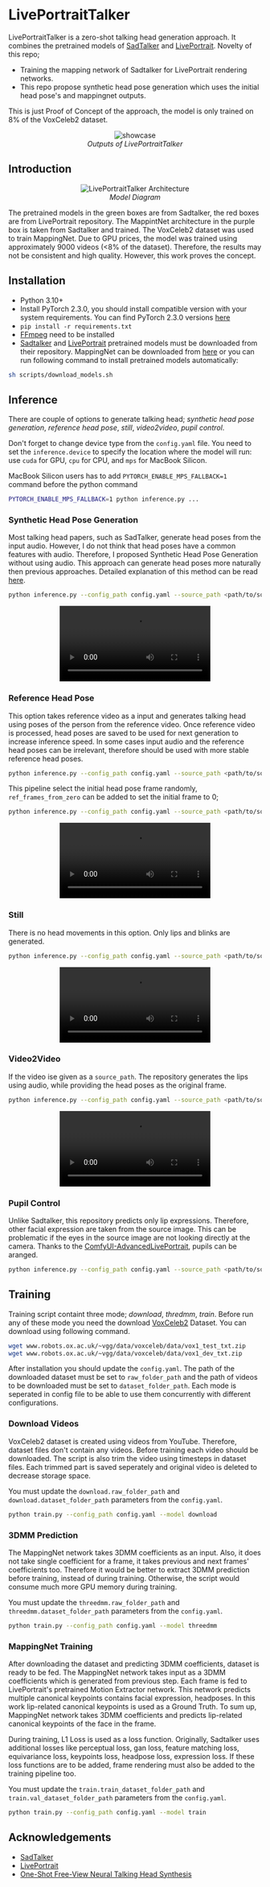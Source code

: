 # LivePortraitTalker
LivePortraitTalker is a zero-shot talking head generation approach. It combines the pretrained models of [SadTalker](https://arxiv.org/abs/2211.12194) and [LivePortrait](https://arxiv.org/abs/2407.03168). Novelty of this repo;
- Training the mapping network of Sadtalker for LivePortrait rendering networks.
- This repo propose synthetic head pose generation which uses the initial head pose's and mappingnet outputs. 

This is just Proof of Concept of the approach, the model is only trained on 8% of the VoxCeleb2 dataset.

<p align="center">
  <img src="./assets/merged.gif" alt="showcase">
  <br /><i>Outputs of LivePortraitTalker</i>
</p>

## Introduction

<p align="center">
  <img src="./assets/arch.png" alt="LivePortraitTalker Architecture">
    <br /><i>Model Diagram</i>
</p>

The pretrained models in the green boxes are from Sadtalker, the red boxes are from LivePortrait repository. The MappintNet architecture in the purple box is taken from Sadtalker and trained. The VoxCeleb2 dataset was used to train MappingNet. Due to GPU prices, the model was trained using approximately 9000 videos (<8% of the dataset). Therefore, the results may not be consistent and high quality. However, this work proves the concept. 

## Installation
- Python 3.10+
- Install PyTorch 2.3.0, you should install compatible version with your system requirements. You can find PyTorch 2.3.0 versions [here](https://pytorch.org/get-started/previous-versions/#v230)
- `pip install -r requirements.txt`
- [FFmpeg](https://www.ffmpeg.org/) need to be installed
- [Sadtalker](https://github.com/OpenTalker/SadTalker/tree/main) and [LivePortrait](https://github.com/KwaiVGI/LivePortrait/tree/main) pretrained models must be downloaded from their repository. MappingNet can be downloaded from [here](https://huggingface.co/mustafakara/liveportrait_talker/tree/main/pretrained_models) or you can run following command to install pretrained models automatically:

```bash
sh scripts/download_models.sh
```

## Inference
There are couple of options to generate talking head; _synthetic head pose generation_, _reference head pose_, _still_, _video2video_, _pupil control_.

Don't forget to change device type from the `config.yaml` file. You need to set the `inference.device` to specify the location where the model will run: use `cuda` for GPU, `cpu` for CPU, and `mps` for MacBook Silicon.

MacBook Silicon users has to add `PYTORCH_ENABLE_MPS_FALLBACK=1` command before the python command
```bash 
PYTORCH_ENABLE_MPS_FALLBACK=1 python inference.py ...
```

### Synthetic Head Pose Generation

Most talking head papers, such as SadTalker, generate head poses from the input audio. However, I do not think that head poses have a common features with audio. Therefore, I proposed Synthetic Head Pose Generation without using audio. This approach can generate head poses more naturally then previous approaches. Detailed explanation of this method can be read [here](./synthetic_headpose_generation.md).

```bash 
python inference.py --config_path config.yaml --source_path <path/to/source/image> --audio_path <path/to/audio> --save_path <path/to/save/folder>
```

<div align="center">
  <video src="https://github.com/user-attachments/assets/63496204-3d2c-47d1-aec5-f6b2425b602f" type="video/mp4"> </video> 
</div>

### Reference Head Pose

This option takes reference video as a input and generates talking head using poses of the person from the reference video. Once reference video is processed, head poses are saved to be used for next generation to increase inference speed. In some cases input audio and the reference head poses can be irrelevant, therefore should be used with more stable reference head poses.

```bash
python inference.py --config_path config.yaml --source_path <path/to/source/image> --audio_path <path/to/audio> --save_path <path/to/save/folder> --ref_head_pose_path <path/to/reference/video>
```

This pipeline select the initial head pose frame randomly, `ref_frames_from_zero` can be added to set the initial frame to 0;

```bash 
python inference.py --config_path config.yaml --source_path <path/to/source/image> --audio_path <path/to/audio> --save_path <path/to/save/folder> --ref_head_pose_path <path/to/reference/video> --ref_frames_from_zero
```

<div align="center">
  <video src="https://github.com/user-attachments/assets/b771aee7-96f7-4e93-ae30-114e872d0519" type="video/mp4"> </video> 
</div>

### Still

There is no head movements in this option. Only lips and blinks are generated.

```bash
python inference.py --config_path config.yaml --source_path <path/to/source/image> --audio_path <path/to/audio> --save_path <path/to/save/folder> --still
```

<div align="center">
  <video src="https://github.com/user-attachments/assets/1e0a743c-c608-4217-94c4-6736badee171" type="video/mp4"> </video> 
</div>

### Video2Video

If the video ise given as a `source_path`. The repository generates the lips using audio, while providing the head poses as the original frame.

```bash
python inference.py --config_path config.yaml --source_path <path/to/source/video> --audio_path <path/to/audio> --save_path <path/to/save/folder>
```

<div align="center">
  <video src="https://github.com/user-attachments/assets/11ec02ed-cee0-4e83-bd4f-8356cdd37035" type="video/mp4"> </video> 
</div>

### Pupil Control

Unlike Sadtalker, this repository predicts only lip expressions. Therefore, other facial expression are taken from the source image. This can be problematic if the eyes in the source image are not looking directly at the camera. Thanks to the [ComfyUI-AdvancedLivePortrait](https://github.com/PowerHouseMan/ComfyUI-AdvancedLivePortrait), pupils can be aranged. 

```bash
python inference.py --config_path config.yaml --source_path <path/to/source/image> --audio_path <path/to/audio> --save_path <path/to/save/folder> --pupil_x <pupil/x/number> --pupil_y <pupil/y/number>
```

## Training
Training script containt three mode; _download_, _thredmm_, _train_. Before run any of these mode you need the download [VoxCeleb2](https://www.robots.ox.ac.uk/~vgg/data/voxceleb/vox2.html) Dataset. You can download using following command.

```bash
wget www.robots.ox.ac.uk/~vgg/data/voxceleb/data/vox1_test_txt.zip
wget www.robots.ox.ac.uk/~vgg/data/voxceleb/data/vox1_dev_txt.zip
```

After installation you should update the `config.yaml`. The path of the downloaded dataset must be set to `raw_folder_path` and the path of videos to be downloaded must be set to `dataset_folder_path`. Each mode is seperated in config file to be able to use them concurrently with different configurations.

### Download Videos
VoxCeleb2 dataset is created using videos from YouTube. Therefore, dataset files don't contain any videos. Before training each video should be downloaded. The script is also trim the video using timesteps in dataset files. Each trimmed part is saved seperately and original video is deleted to decrease storage space.

You must update the `download.raw_folder_path` and `download.dataset_folder_path` parameters from the `config.yaml`.

```bash
python train.py --config_path config.yaml --model download
```

### 3DMM Prediction
The MappingNet network takes 3DMM coefficients as an input. Also, it does not take single coefficient for a frame, it takes previous and next frames' coefficients too. Therefore it would be better to extract 3DMM prediction before training, instead of during training. Otherwise, the script would consume much more GPU memory during training.  

You must update the `threedmm.raw_folder_path` and `threedmm.dataset_folder_path` parameters from the `config.yaml`.

```bash
python train.py --config_path config.yaml --model threedmm
```

### MappingNet Training
After downloading the dataset and predicting 3DMM coefficients, dataset is ready to be fed. The MappingNet network takes input as a 3DMM coefficients which is generated from previous step. Each frame is fed to LivePortrait's pretrained Motion Extractor network. This network predicts multiple canonical keypoints contains facial expression, headposes. In this work lip-related canonical keypoints is used as a Ground Truth. To sum up, MappingNet network takes 3DMM coefficients and predicts lip-related canonical keypoints of the face in the frame.

During training, L1 Loss is used as a loss function. Originally, Sadtalker uses additional losses like perceptual loss, gan loss, feature matching loss, equivariance loss, keypoints loss, headpose loss, expression loss. If these loss functions are to be added, frame rendering must also be added to the training pipeline too.

You must update the `train.train_dataset_folder_path` and `train.val_dataset_folder_path` parameters from the `config.yaml`.

```bash
python train.py --config_path config.yaml --model train
```

## Acknowledgements
- [SadTalker](https://github.com/OpenTalker/SadTalker/tree/main)
- [LivePortrait](https://github.com/KwaiVGI/LivePortrait/tree/main)
- [One-Shot Free-View Neural Talking Head Synthesis](https://github.com/zhanglonghao1992/One-Shot_Free-View_Neural_Talking_Head_Synthesis)
